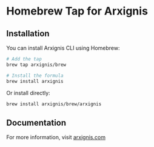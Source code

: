 # Homebrew Tap for Arxignis

## Installation

You can install Arxignis CLI using Homebrew:

```bash
# Add the tap
brew tap arxignis/brew

# Install the formula
brew install arxignis
```

Or install directly:
```bash
brew install arxignis/brew/arxignis
```

## Documentation

For more information, visit [arxignis.com](https://arxignis.com)

